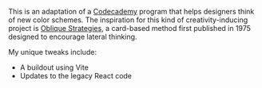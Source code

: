 This is an adaptation of a [Codecademy](https://www.codecademy.com/courses/learn-react-introduction/projects/random-color) program that helps designers think of new color schemes. The inspiration for this kind of creativity-inducing project is [Oblique Strategies](https://en.wikipedia.org/wiki/Oblique_Strategies), a card-based method first published in 1975 designed to encourage lateral thinking.

My unique tweaks include:

- A buildout using Vite
- Updates to the legacy React code
